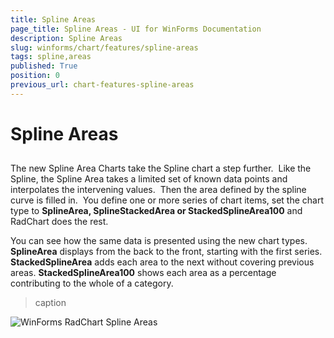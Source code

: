 ```yaml
---
title: Spline Areas
page_title: Spline Areas - UI for WinForms Documentation
description: Spline Areas
slug: winforms/chart/features/spline-areas
tags: spline,areas
published: True
position: 0
previous_url: chart-features-spline-areas
---
```


# Spline Areas



## 

The new Spline Area Charts take the Spline chart a step further.  Like the Spline, the Spline Area takes a limited set of known data points and interpolates the intervening values.  Then the area defined by the spline curve is filled in.  You define one or more series of chart items, set the chart type to __SplineArea, SplineStackedArea or StackedSplineArea100__ and RadChart does the rest.  

You can see how the same data is presented using the new chart types. __SplineArea__ displays from the back to the front, starting with the first series.  __StackedSplineArea__ adds each area to the next without covering previous areas. __StackedSplineArea100__ shows each area as a percentage contributing to the whole of a category. 
>caption 

![WinForms RadChart Spline Areas](images/chart-features-spline-areas001.png)
